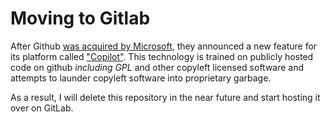 # Moving to Gitlab
After Github [was acquired by Microsoft](https://www.cnet.com/news/microsoft-acquire-github-7-5-billion-stock-solidify-developer-ties/),
they announced a new feature for its platform called ["Copilot"](https://www.fsf.org/blogs/licensing/fsf-funded-call-for-white-papers-on-philosophical-and-legal-questions-around-copilot).
This technology is trained on publicly hosted code on github *including GPL* and other copyleft licensed software and attempts to launder copyleft software into proprietary garbage.

As a result, I will delete this repository in the near future and start hosting it over on GitLab.

